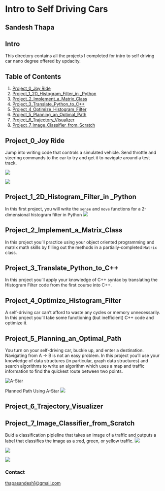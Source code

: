 # Intro to Self Driving Cars

## Sandesh Thapa

## Intro 
This directory contains all the projects I completed for intro to self driving car nano degree offered by updacity. 

## Table of Contents 
1. [Project_0_Joy Ride](#project-0)
2. [Project_1_2D_Histogram_Filter_in _Python](#project-1)
3. [Project_2_Implement_a_Matrix_Class](#project2)
4. [Project_3_Translate_Python_to_C++](#project3)
5. [Project_4_Optimize_Histogram_Filter](#project4)
6. [Project_5_Planning_an_Optimal_Path](#project5)
7. [Project_6_Trajectory_Visualizer](#project6)
8. [Project_7_Image_Classifier_from_Scratch](#project7)

## <a name="project-0"></a>Project_0_Joy Ride
Jump into writing code that controls a simulated vehicle. Send throttle and steering commands to the
car to try and get it to navigate around a test track.

![](https://github.com/sandeshthapa/Intro-to-Self-Driving-Cars/blob/master/Project_0%20_Joy%20_Ride/ParallelParkingAnimation.gif)

![](https://github.com/sandeshthapa/Intro-to-Self-Driving-Cars/blob/master/Project_0%20_Joy%20_Ride/Unity.png)

## <a name ="project-1"></a>Project_1_2D_Histogram_Filter_in _Python
In this first project, you will write the `sense` and `move` functions for a 2-dimensional histogram filter in
Python
![](https://github.com/sandeshthapa/Intro-to-Self-Driving-Cars/blob/master/Project_1_2D_Histogram_Filter_in%20_Python/histogram.png)

## <a name ="project2"></a>Project_2_Implement_a_Matrix_Class
In this project you’ll practice using your object oriented programming and matrix math skills by filling out
the methods in a partially-completed `Matrix` class.

## <a name ="project3"></a>Project_3_Translate_Python_to_C++
In this project you’ll apply your knowledge of C++ syntax by translating the Histogram Filter code from
the first course into C++.

## <a name ="project4"></a>Project_4_Optimize_Histogram_Filter
A self-driving car can’t afford to waste any cycles or memory unnecessarily. In this project you’ll take
some functioning (but inefficient) C++ code and optimize it.

## <a name ="project5"></a>Project_5_Planning_an_Optimal_Path
You turn on your self-driving car, buckle up, and enter a destination. Navigating from A → B is not an
easy problem. In this project you’ll use your knowledge of data structures (in particular, graph data
structures) and search algorithms to write an algorithm which uses a map and traffic information to find
the quickest route between two points.


![A-Star](https://github.com/sandeshthapa/Intro-to-Self-Driving-Cars/blob/master/Project_5_Planning_an_Optimal_Path/maps.png)

Planned Path Using A-Star
![](https://github.com/sandeshthapa/Intro-to-Self-Driving-Cars/blob/master/Project_5_Planning_an_Optimal_Path/astar.png)

## <a name ="project6"></a>Project_6_Trajectory_Visualizer
## <a name ="project7"></a>Project_7_Image_Classifier_from_Scratch
Buid a classification pipleline that takes an image of a traffic and outputs a label that classifies the image as a :red, green, or yellow traffic. 
![](https://github.com/sandeshthapa/Intro-to-Self-Driving-Cars/blob/master/Project_7_Image_Classifier_from_Scratch/traffic_light_images/training/green/00910eaa-bfb5-42d1-acf0-2cb87b877f8d.jpg)

![](https://github.com/sandeshthapa/Intro-to-Self-Driving-Cars/blob/master/Project_7_Image_Classifier_from_Scratch/traffic_light_images/training/red/0023f366-a173-4ba7-952c-63f5698c022d.jpg)

![](https://github.com/sandeshthapa/Intro-to-Self-Driving-Cars/blob/master/Project_7_Image_Classifier_from_Scratch/traffic_light_images/training/yellow/0717438a-6b46-46fc-9d18-c9061349b486.jpg)


### Contact 
thapasandesh1@gmail.com

